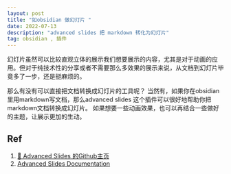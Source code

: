 ```yaml
---
layout: post
title: "如obsidian 做幻灯片 "
date: 2022-07-13
description: "advanced slides 把 markdown 转化为幻灯片"
tag: obsidian , 插件
---       
```


幻灯片虽然可以比较直观立体的展示我们想要展示的内容，尤其是对于动画的应用。但对于纯技术性的分享或者不需要那么多效果的展示来说，从文档到幻灯片毕竟多了一步，还是挺麻烦的。  

那么有没有可以直接把文档转换成幻灯片的工具呢？ 当然有，如果你在obsidian里用markdown写文档，那么advanced slides 这个插件可以很好地帮助你把markdown文档转换成幻灯片。  如果想要一些动画效果，也可以再结合一些做好的主题，让展示更加的生动。  











##  Ref  
1. [🚀 Advanced Slides 的Github主页](https://github.com/MSzturc/obsidian-advanced-slides)  
2. [Advanced Slides Documentation](https://mszturc.github.io/obsidian-advanced-slides/)
